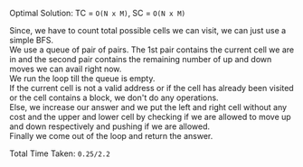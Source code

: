 Optimal Solution: TC = `O(N x M)`, SC = `O(N x M)`

Since, we have to count total possible cells we can visit, we can just use a simple BFS. <br>
We use a queue of pair of pairs. The 1st pair contains the current cell we are in and the second pair contains the remaining number of up and down moves we can avail right now. <br>
We run the loop till the queue is empty. <br>
If the current cell is not a valid address or if the cell has already been visited or the cell contains a block, we don't do any operations. <br>
Else, we increase our answer and we put the left and right cell without any cost and the upper and lower cell by checking if we are allowed to move up and down respectively and pushing if we are allowed. <br>
Finally we come out of the loop and return the answer. <br>

Total Time Taken: `0.25/2.2`